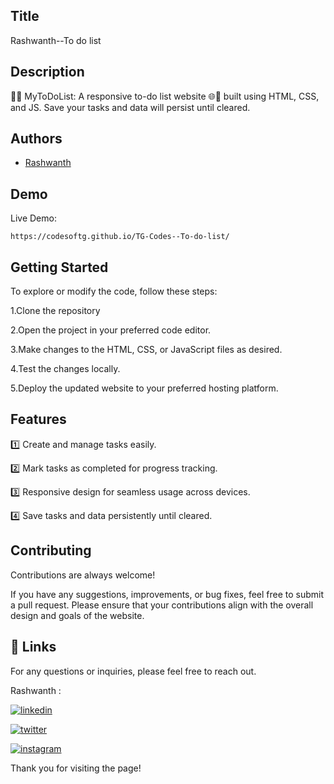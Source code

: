 
## Title

Rashwanth--To do list
## Description 

📝✅ MyToDoList: A responsive to-do list website 🌐📱 built using HTML, CSS, and JS. Save your tasks and data will persist until cleared.
## Authors

- [Rashwanth](https://github.com/rashwanthashok) 


## Demo

Live Demo:

    https://codesoftg.github.io/TG-Codes--To-do-list/
## Getting Started

To explore or modify the code, follow these steps:

1.Clone the repository

2.Open the project in your preferred code editor.

3.Make changes to the HTML, CSS, or JavaScript files as desired.

4.Test the changes locally.

5.Deploy the updated website to your preferred hosting platform.


## Features

1️⃣ Create and manage tasks easily.

2️⃣ Mark tasks as completed for progress tracking.

3️⃣ Responsive design for seamless usage across devices.

4️⃣ Save tasks and data persistently until cleared.



## Contributing

Contributions are always welcome!

If you have any suggestions, improvements, or bug fixes, feel free to submit a pull request. Please ensure that your contributions align with the overall design and goals of the website. 


## 🔗 Links

For any questions or inquiries, please feel free to reach out. 

Rashwanth :

[![linkedin](https://img.shields.io/badge/linkedin-0A66C2?style=for-the-badge&logo=linkedin&logoColor=white)](www.linkedin.com/in/rashwanth-ashok)


[![twitter](https://img.shields.io/badge/twitter-1DA1F2?style=for-the-badge&logo=twitter&logoColor=white)](https://twitter.com/AshokRashwanth)

[![instagram](https://img.shields.io/badge/instagram-E4405F?style=for-the-badge&logo=instagram&logoColor=white)](https://www.instagram.com/rashwanthashok/)

Thank you for visiting the page!
